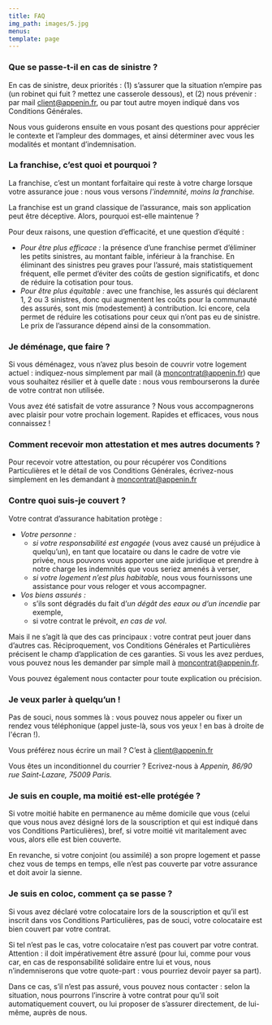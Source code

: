 ```yaml
---
title: FAQ
img_path: images/5.jpg
menus:
template: page
---
```



### Que se passe-t-il en cas de sinistre ?

En cas de sinistre, deux priorités : (1) s’assurer que la situation n’empire pas (un robinet qui fuit ? mettez une casserole dessous), et (2) nous prévenir : par mail client@appenin.fr, ou par tout autre moyen indiqué dans vos Conditions Générales. 

Nous vous guiderons ensuite en vous posant des questions pour apprécier le contexte et l’ampleur des dommages, et ainsi déterminer avec vous les modalités et montant d’indemnisation.

### La franchise, c’est quoi et pourquoi ?

La franchise, c’est un montant forfaitaire qui reste à votre charge lorsque votre assurance joue : nous vous versons <i>l'indemnité, moins la franchise.</i> 

La franchise est un grand classique de l’assurance, mais son application peut être déceptive. Alors, pourquoi est-elle maintenue ?

Pour deux raisons, une question d’efficacité, et une question d’équité : 
  + <i> Pour être plus efficace :</i> la présence d’une franchise permet d’éliminer les petits sinistres, au montant faible, inférieur à la franchise. En éliminant des sinistres peu graves pour l’assuré, mais statistiquement fréquent, elle permet d’éviter des coûts de gestion significatifs, et donc de réduire la cotisation pour tous.
  + <i> Pour être plus équitable :</i> avec une franchise, les assurés qui déclarent 1, 2 ou 3 sinistres, donc qui augmentent les coûts pour la communauté des assurés, sont mis (modestement) à contribution. Ici encore, cela permet de réduire les cotisations pour ceux qui n’ont pas eu de sinistre. Le prix de l’assurance dépend ainsi de la consommation.

### Je déménage, que faire ?

Si vous déménagez, vous n’avez plus besoin de couvrir votre logement actuel : indiquez-nous simplement par mail (à moncontrat@appenin.fr) que vous souhaitez résilier et à quelle date : nous vous rembourserons la durée de votre contrat non utilisée.

Vous avez été satisfait de votre assurance ? Nous vous accompagnerons avec plaisir pour votre prochain logement. Rapides et efficaces, vous nous connaissez !

### Comment recevoir mon attestation et mes autres documents ?

Pour recevoir votre attestation, ou pour récupérer vos Conditions Particulières et le détail de vos Conditions Générales, écrivez-nous simplement en les demandant à moncontrat@appenin.fr 

### Contre quoi suis-je couvert ?

Votre contrat d’assurance habitation protège : 
  + <i>Votre personne :</i> 
    * <i>si votre responsabilité est engagée</i>  (vous avez causé un préjudice à quelqu’un), en tant que locataire ou dans le cadre de votre vie privée, nous pouvons vous apporter une aide juridique et prendre à notre charge les indemnités que vous seriez amenés à verser,
    * <i>si votre logement n’est plus habitable,</i> nous vous fournissons une assistance pour vous reloger et vous accompagner.
  + <i>Vos biens assurés :</i>
    *	s’ils sont dégradés du fait d’<i>un dégât des eaux ou d’un incendie</i>  par exemple,
    *	si votre contrat le prévoit, <i>en cas de vol.</i>

Mais il ne s’agit là que des cas principaux : votre contrat peut jouer dans d’autres cas. Réciproquement, vos Conditions Générales et Particulières précisent le champ d’application de ces garanties. Si vous les avez perdues, vous pouvez nous les demander par simple mail à moncontrat@appenin.fr. 

Vous pouvez également nous contacter pour toute explication ou précision.

### Je veux parler à quelqu’un !

Pas de souci, nous sommes là : vous pouvez nous appeler ou fixer un rendez vous téléphonique (appel juste-là, sous vos yeux ! en bas à droite de l'écran !).

Vous préférez nous écrire un mail ? C’est à client@appenin.fr 

Vous êtes un inconditionnel du courrier ? Ecrivez-nous à <i>Appenin, 86/90 rue Saint-Lazare, 75009 Paris.</i>

### Je suis en couple, ma moitié est-elle protégée ?

Si votre moitié habite en permanence au même domicile que vous (celui que vous nous avez désigné lors de la souscription et qui est indiqué dans vos Conditions Particulières), bref, si votre moitié vit maritalement avec vous, alors elle est bien couverte.

En revanche, si votre conjoint (ou assimilé) a son propre logement et passe chez vous de temps en temps, elle n’est pas couverte par votre assurance et doit avoir la sienne.

### Je suis en coloc, comment ça se passe ?

Si vous avez déclaré votre colocataire lors de la souscription et qu’il est inscrit dans vos Conditions Particulières, pas de souci, votre colocataire est bien couvert par votre contrat.

Si tel n’est pas le cas, votre colocataire n’est pas couvert par votre contrat. Attention : il doit impérativement être assuré (pour lui, comme pour vous car, en cas de responsabilité solidaire entre lui et vous, nous n’indemniserons que votre quote-part : vous pourriez devoir payer sa part).

Dans ce cas, s’il n’est pas assuré, vous pouvez nous contacter : selon la situation, nous pourrons l’inscrire à votre contrat pour qu’il soit automatiquement couvert, ou lui proposer de s’assurer directement, de lui-même, auprès de nous.
